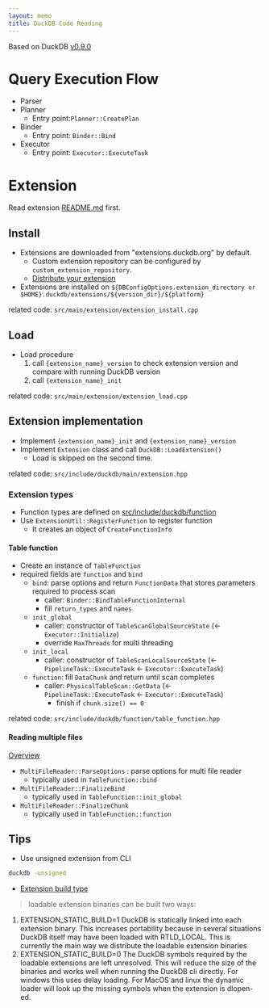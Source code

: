 ```yaml
---
layout: memo
title: DuckDB Code Reading
---
```


Based on DuckDB [v0.9.0](https://github.com/duckdb/duckdb/tree/v0.9.0)

# Query Execution Flow
- Parser
- Planner
  - Entry point:`Planner::CreatePlan`
- Binder
  - Entry point: `Binder::Bind`
- Executor
  - Entry point: `Executor::ExecuteTask`

# Extension
Read extension [README.md](https://github.com/duckdb/duckdb/blob/v0.9.0/extension/README.md) first.

## Install
- Extensions are downloaded from "extensions.duckdb.org" by default.
  - Custom extension repository can be configured by `custom_extension_repository`.
  - [Distribute your extension](https://github.com/duckdb/extension-template#distributing-your-extension)
- Extensions are installed on `${DBConfigOptions.extension_directory or $HOME}.duckdb/extensions/${version_dir}/${platform}`

related code: `src/main/extension/extension_install.cpp`

## Load
- Load procedure
  1. call `{extension_name}_version` to check extension version and compare with running DuckDB version
  2. call `{extension_name}_init`

related code: `src/main/extension/extension_load.cpp`

## Extension implementation
- Implement `{extension_name}_init` and `{extension_name}_version`
- Implement `Extension` class and call `DuckDB::LoadExtension()`
  - Load is skipped on the second time.

related code: `src/include/duckdb/main/extension.hpp`

### Extension types
- Function types are defined on [src/include/duckdb/function](https://github.com/duckdb/duckdb/tree/v0.9.0/src/include/duckdb/function)
- Use `ExtensionUtil::RegisterFunction` to register function
  - It creates an object of `CreateFunctionInfo`

#### Table function
- Create an instance of `TableFunction`
- required fields are `function` and `bind`
  - `bind`: parse options and return `FunctionData` that stores parameters required to process scan
    - caller: `Binder::BindTableFunctionInternal`
    - fill `return_types` and `names`
  - `init_global`
    - caller: constructor of `TableScanGlobalSourceState` (<- `Executor::Initialize`)
    - override `MaxThreads` for multi threading
  - `init_local`
    - caller: constructor of `TableScanLocalSourceState` (<- `PipelineTask::ExecuteTask` <- `Executor::ExecuteTask`)
  - `function`: fill `DataChunk` and return until scan completes
    - caller: `PhysicalTableScan::GetData` (<- `PipelineTask::ExecuteTask` <- `Executor::ExecuteTask`)
      - finish if `chunk.size() == 0`

related code: `src/include/duckdb/function/table_function.hpp`

#### Reading multiple files
[Overview](https://duckdb.org/docs/data/multiple_files/overview)

- `MultiFileReader::ParseOptions` : parse options for multi file reader
  - typically used in `TableFunction::bind`
- `MultiFileReader::FinalizeBind`
  - typically used in `TableFunction::init_global`
- `MultiFileReader::FinalizeChunk`
  - typically used in `TableFunction::function`

## Tips
- Use unsigned extension from CLI
```sh
duckdb -unsigned
```

- [Extension build type](https://github.com/duckdb/duckdb/blob/6536a772329002b05decbfc0a9d3f606e0ec7f55/CMakeLists.txt#L817-L825)
> loadable extension binaries can be built two ways:
1. EXTENSION_STATIC_BUILD=1
   DuckDB is statically linked into each extension binary. This increases portability because in several situations
   DuckDB itself may have been loaded with RTLD_LOCAL. This is currently the main way we distribute the loadable
   extension binaries
2. EXTENSION_STATIC_BUILD=0
   The DuckDB symbols required by the loadable extensions are left unresolved. This will reduce the size of the binaries
   and works well when running the DuckDB cli directly. For windows this uses delay loading. For MacOS and linux the
   dynamic loader will look up the missing symbols when the extension is dlopen-ed.
